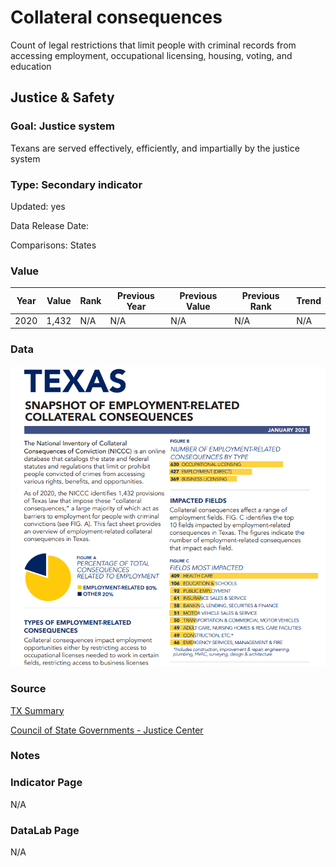 # Collateral consequences

Count of legal restrictions that limit people with criminal records from accessing employment, occupational licensing, housing, voting, and education

## Justice & Safety

### Goal: Justice system

Texans are served effectively, efficiently, and impartially by the justice system

### Type: Secondary indicator

Updated: yes

Data Release Date: 


Comparisons: States

### Value

| Year |  Value      | Rank     | Previous Year   | Previous Value | Previous Rank | Trend | 
| ----------- | ----------- | ----------- | ----------- | ----------- | ----------- | -----------|
|    2020    |     1,432      | N/A         |     N/A      |    N/A     | N/A         |   N/A    | 

### Data

![screenshot](./barriers.PNG)

### Source

[TX Summary](https://csgjusticecenter.org/publications/after-the-sentence-more-consequences/state-reports/state/?usState=texas)

[Council of State Governments - Justice Center](https://csgjusticecenter.org/publications/after-the-sentence-more-consequences/state-reports/)



### Notes

### Indicator Page

N/A

### DataLab Page

N/A
